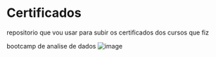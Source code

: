 # Certificados
repositorio que vou usar para subir os certificados dos cursos que fiz

bootcamp de analise de dados 
![image](https://github.com/user-attachments/assets/9256d0ff-d60b-4eee-b97b-8a12aa0620b7)

